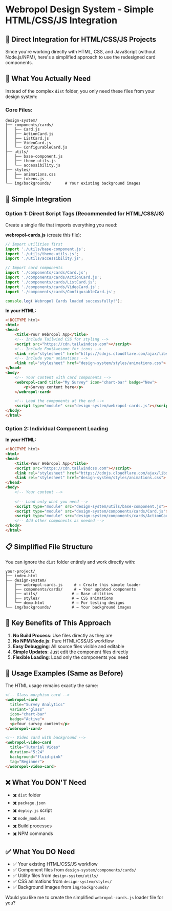 # Webropol Design System - Simple HTML/CSS/JS Integration

## 🎯 Direct Integration for HTML/CSS/JS Projects

Since you're working directly with HTML, CSS, and JavaScript (without Node.js/NPM), here's a simplified approach to use the redesigned card components.

## 📁 What You Actually Need

Instead of the complex `dist` folder, you only need these files from your design system:

### Core Files:
```
design-system/
├── components/cards/
│   ├── Card.js
│   ├── ActionCard.js  
│   ├── ListCard.js
│   ├── VideoCard.js
│   └── ConfigurableCard.js
├── utils/
│   ├── base-component.js
│   ├── theme-utils.js
│   └── accessibility.js
├── styles/
│   ├── animations.css
│   └── tokens.js
└── img/backgrounds/      # Your existing background images
```

## 🚀 Simple Integration

### Option 1: Direct Script Tags (Recommended for HTML/CSS/JS)

Create a single file that imports everything you need:

**webropol-cards.js** (create this file):
```javascript
// Import utilities first
import './utils/base-component.js';
import './utils/theme-utils.js'; 
import './utils/accessibility.js';

// Import card components
import './components/cards/Card.js';
import './components/cards/ActionCard.js';
import './components/cards/ListCard.js';
import './components/cards/VideoCard.js';
import './components/cards/ConfigurableCard.js';

console.log('Webropol Cards loaded successfully!');
```

**In your HTML:**
```html
<!DOCTYPE html>
<html>
<head>
    <title>Your Webropol App</title>
    <!-- Include Tailwind CSS for styling -->
    <script src="https://cdn.tailwindcss.com"></script>
    <!-- Include FontAwesome for icons -->
    <link rel="stylesheet" href="https://cdnjs.cloudflare.com/ajax/libs/font-awesome/6.0.0/css/all.min.css">
    <!-- Include your animations -->
    <link rel="stylesheet" href="design-system/styles/animations.css">
</head>
<body>
    <!-- Your content with card components -->
    <webropol-card title="My Survey" icon="chart-bar" badge="New">
        <p>Survey content here</p>
    </webropol-card>

    <!-- Load the components at the end -->
    <script type="module" src="design-system/webropol-cards.js"></script>
</body>
</html>
```

### Option 2: Individual Component Loading

**In your HTML:**
```html
<!DOCTYPE html>
<html>
<head>
    <title>Your Webropol App</title>
    <script src="https://cdn.tailwindcss.com"></script>
    <link rel="stylesheet" href="https://cdnjs.cloudflare.com/ajax/libs/font-awesome/6.0.0/css/all.min.css">
    <link rel="stylesheet" href="design-system/styles/animations.css">
</head>
<body>
    <!-- Your content -->
    
    <!-- Load only what you need -->
    <script type="module" src="design-system/utils/base-component.js"></script>
    <script type="module" src="design-system/components/cards/Card.js"></script>
    <script type="module" src="design-system/components/cards/ActionCard.js"></script>
    <!-- Add other components as needed -->
</body>
</html>
```

## 📋 Simplified File Structure

You can ignore the `dist` folder entirely and work directly with:

```
your-project/
├── index.html
├── design-system/
│   ├── webropol-cards.js     # ← Create this simple loader
│   ├── components/cards/     # ← Your updated components
│   ├── utils/               # ← Base utilities  
│   ├── styles/              # ← CSS animations
│   └── demo.html            # ← For testing designs
└── img/backgrounds/         # ← Your background images
```

## 🎨 Key Benefits of This Approach

1. **No Build Process**: Use files directly as they are
2. **No NPM/Node.js**: Pure HTML/CSS/JS workflow
3. **Easy Debugging**: All source files visible and editable
4. **Simple Updates**: Just edit the component files directly
5. **Flexible Loading**: Load only the components you need

## 🔧 Usage Examples (Same as Before)

The HTML usage remains exactly the same:

```html
<!-- Glass morphism card -->
<webropol-card 
  title="Survey Analytics" 
  variant="glass"
  icon="chart-bar"
  badge="Active">
  <p>Your survey content</p>
</webropol-card>

<!-- Video card with background -->
<webropol-video-card
  title="Tutorial Video"
  duration="5:24"
  background="fluid-pink"
  tag="Beginner">
</webropol-video-card>
```

## ❌ What You DON'T Need

- ✖️ `dist` folder
- ✖️ `package.json`
- ✖️ `deploy.js` script
- ✖️ `node_modules`
- ✖️ Build processes
- ✖️ NPM commands

## ✅ What You DO Need

- ✅ Your existing HTML/CSS/JS workflow
- ✅ Component files from `design-system/components/cards/`
- ✅ Utility files from `design-system/utils/`
- ✅ CSS animations from `design-system/styles/`
- ✅ Background images from `img/backgrounds/`

Would you like me to create the simplified `webropol-cards.js` loader file for you?
